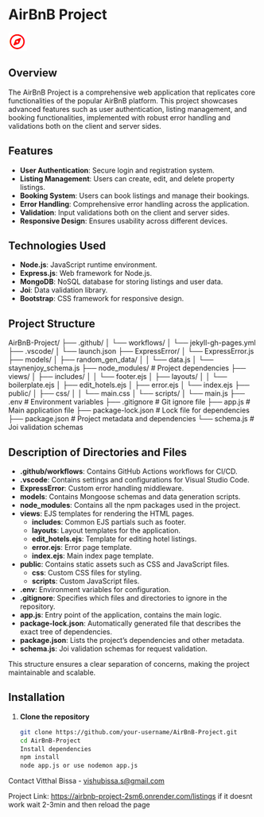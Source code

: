 # AirBnB Project

![AirBnB Project](logo.png)

## Overview

The AirBnB Project is a comprehensive web application that replicates core functionalities of the popular AirBnB platform. This project showcases advanced features such as user authentication, listing management, and booking functionalities, implemented with robust error handling and validations both on the client and server sides.

## Features

- **User Authentication**: Secure login and registration system.
- **Listing Management**: Users can create, edit, and delete property listings.
- **Booking System**: Users can book listings and manage their bookings.
- **Error Handling**: Comprehensive error handling across the application.
- **Validation**: Input validations both on the client and server sides.
- **Responsive Design**: Ensures usability across different devices.

## Technologies Used

- **Node.js**: JavaScript runtime environment.
- **Express.js**: Web framework for Node.js.
- **MongoDB**: NoSQL database for storing listings and user data.
- **Joi**: Data validation library.
- **Bootstrap**: CSS framework for responsive design.

## Project Structure

AirBnB-Project/
├── .github/
│ └── workflows/
│ └── jekyll-gh-pages.yml
├── .vscode/
│ └── launch.json
├── ExpressError/
│ └── ExpressError.js
├── models/
│ ├── random_gen_data/
│ │ └── data.js
│ └── staynenjoy_schema.js
├── node_modules/ # Project dependencies
├── views/
│ ├── includes/
│ │ └── footer.ejs
│ ├── layouts/
│ │ └── boilerplate.ejs
│ ├── edit_hotels.ejs
│ ├── error.ejs
│ └── index.ejs
├── public/
│ ├── css/
│ │ └── main.css
│ └── scripts/
│ └── main.js
├── .env # Environment variables
├── .gitignore # Git ignore file
├── app.js # Main application file
├── package-lock.json # Lock file for dependencies
├── package.json # Project metadata and dependencies
└── schema.js # Joi validation schemas


## Description of Directories and Files

- **.github/workflows**: Contains GitHub Actions workflows for CI/CD.
- **.vscode**: Contains settings and configurations for Visual Studio Code.
- **ExpressError**: Custom error handling middleware.
- **models**: Contains Mongoose schemas and data generation scripts.
- **node_modules**: Contains all the npm packages used in the project.
- **views**: EJS templates for rendering the HTML pages.
  - **includes**: Common EJS partials such as footer.
  - **layouts**: Layout templates for the application.
  - **edit_hotels.ejs**: Template for editing hotel listings.
  - **error.ejs**: Error page template.
  - **index.ejs**: Main index page template.
- **public**: Contains static assets such as CSS and JavaScript files.
  - **css**: Custom CSS files for styling.
  - **scripts**: Custom JavaScript files.
- **.env**: Environment variables for configuration.
- **.gitignore**: Specifies which files and directories to ignore in the repository.
- **app.js**: Entry point of the application, contains the main logic.
- **package-lock.json**: Automatically generated file that describes the exact tree of dependencies.
- **package.json**: Lists the project’s dependencies and other metadata.
- **schema.js**: Joi validation schemas for request validation.

This structure ensures a clear separation of concerns, making the project maintainable and scalable.


## Installation

1. **Clone the repository**
   ```sh
   git clone https://github.com/your-username/AirBnB-Project.git
   cd AirBnB-Project
   Install dependencies
   npm install
   node app.js or use nodemon app.js

Contact
Vitthal Bissa - vishubissa.s@gmail.com

Project Link: https://airbnb-project-2sm6.onrender.com/listings 
if it doesnt work wait 2-3min and then reload the page
